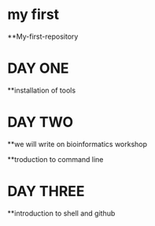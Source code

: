 # my first

**My-first-repository
# DAY ONE

**installation of tools

# DAY TWO

**we will write on bioinformatics workshop

**troduction to command line

# DAY THREE
**introduction to shell and github

